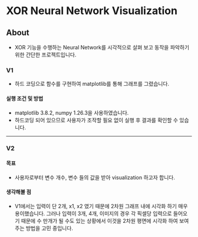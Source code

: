 # XOR Neural Network Visualization

## About
 * XOR 기능을 수행하는 Neural Network를 시각적으로 살펴 보고 동작을 파악하기 위한 간단한 프로젝트입니다.

### V1
   * 하드 코딩으로 함수를 구현하여 matplotlib를 통해 그래프를 그렸습니다.
 #### 실행 조건 및 방법
   * matplotlib 3.8.2, numpy 1.26.3을 사용하였습니다.
   * 하드코딩 되어 있으므로 사용자가 조작할 필요 없이 실행 후 결과를 확인할 수 있습니다.
***
### V2

#### 목표
   * 사용자로부터 변수 개수, 변수 들의 값을 받아 visualization 하고자 합니다.
#### 생각해볼 점
   * V1에서는 입력이 단 2개, x1, x2 였기 때문에 2차원 그래프 내에 시각화 하기 매우 용이했습니다. 그러나 입력이 3개, 4개, 이미지의 경우 각 픽셀당 입력으로 들어오기 때문에 수 만개가 될 수도 있는 상황에서 이것을 2차원 평면에 시각화 하여 보여주는 방법을 고민 중입니다.
